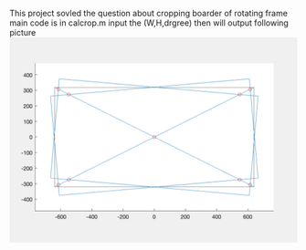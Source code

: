 This project sovled the question about cropping boarder of rotating frame
main code is in calcrop.m
input the (W,H,drgree) then will output following picture
![image](https://github.com/Waxpple/Sovling_rotation_crop/blob/main/%E6%88%AA%E5%9C%96%202021-01-08%20%E4%B8%8A%E5%8D%889.58.05.png)
